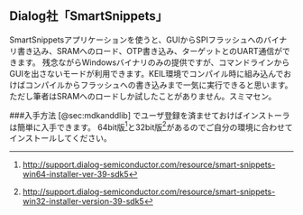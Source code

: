 
## Dialog社「SmartSnippets」
SmartSnippetsアプリケーションを使うと、GUIからSPIフラッシュへのバイナリ書き込み、SRAMへのロード、OTP書き込み、ターゲットとのUART通信ができます。
残念ながらWindowsバイナリのみの提供ですが、コマンドラインからGUIを出さないモードが利用できます。KEIL環境でコンパイル時に組み込んでおけばコンパイルからフラッシュへの書き込みまで一気に実行できると思います。
ただし筆者はSRAMへのロードしか試したことがありません。スミマセン。

###入手方法
[@sec:mdkanddlib] でユーザ登録を済ませておけばインストーラは簡単に入手できます。
64bit版[^x86_64]と32bit版[^x86]があるのでご自分の環境に合わせてインストールしてください。

<!-- --- -->
[^x86_64]: http://support.dialog-semiconductor.com/resource/smart-snippets-win64-installer-ver-39-sdk5
[^x86]: http://support.dialog-semiconductor.com/resource/smart-snippets-win32-installer-version-39-sdk5

